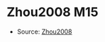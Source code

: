 <a name="material" />

# Zhou2008 M15
<script type="application/ld+json">
  {
    "@context": "https://schema.org/",
    "@type": "ChemicalSubstance",
    "http://purl.org/dc/terms/conformsTo":
      {
        "@type": "CreativeWork",
        "@id": "https://bioschemas.org/profiles/ChemicalSubstance/0.4-RELEASE/"
      },
    "@id": "https://egonw.github.io/nanowiki/nanowiki227.html#material",
    "name": "Zhou2008 M15",
    "sameAs": "http://127.0.0.1/mediawiki/index.php/Special:URIResolver/Zhou2008_M15"
  }
</script>


* Source: [Zhou2008](Zhou2008.md)
